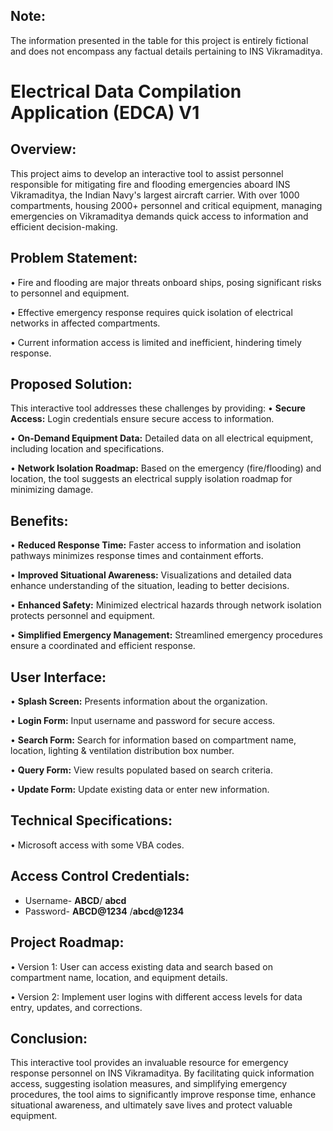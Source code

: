 ## Note:
The information presented in the table for this project is entirely fictional and does not encompass any factual details pertaining to INS Vikramaditya.
# Electrical Data Compilation Application (EDCA) V1
## Overview:
This project aims to develop an interactive tool to assist personnel responsible for mitigating fire and flooding emergencies aboard INS Vikramaditya, the Indian Navy's largest aircraft carrier. With over 1000 compartments, housing 2000+ personnel and critical equipment, managing emergencies on Vikramaditya demands quick access to information and efficient decision-making.
## Problem Statement:
•	Fire and flooding are major threats onboard ships, posing significant risks to personnel and equipment.

•	Effective emergency response requires quick isolation of electrical networks in affected compartments.

•	Current information access is limited and inefficient, hindering timely response.

## Proposed Solution:

This interactive tool addresses these challenges by providing:
•	**Secure Access:** Login credentials ensure secure access to information.

•	**On-Demand Equipment Data:** Detailed data on all electrical equipment, including location and specifications.

•	**Network Isolation Roadmap:** Based on the emergency (fire/flooding) and location, the tool suggests an electrical supply isolation roadmap for minimizing damage.


## Benefits:
•	**Reduced Response Time:** Faster access to information and isolation pathways minimizes response times and containment efforts.

•	**Improved Situational Awareness:** Visualizations and detailed data enhance understanding of the situation, leading to better decisions.

•	**Enhanced Safety:** Minimized electrical hazards through network isolation protects personnel and equipment.

•	**Simplified Emergency Management:** Streamlined emergency procedures ensure a coordinated and efficient response.


## User Interface:

•	**Splash Screen:** Presents information about the organization.

•	**Login Form:** Input username and password for secure access.

•	**Search Form:** Search for information based on compartment name, location, lighting & ventilation distribution box number.

•	**Query Form:** View results populated based on search criteria.

•	**Update Form:** Update existing data or enter new information.


## Technical Specifications:

•	Microsoft access with some VBA codes.


## Access Control Credentials:

* Username- **ABCD**/ **abcd**
* Password- **ABCD@1234** /**abcd@1234**


## Project Roadmap:

•	Version 1: User can access existing data and search based on compartment name, location, and equipment details.

•	Version 2: Implement user logins with different access levels for data entry, updates, and corrections.


## Conclusion:

This interactive tool provides an invaluable resource for emergency response personnel on INS Vikramaditya. By facilitating quick information access, suggesting isolation measures, and simplifying emergency procedures, the tool aims to significantly improve response time, enhance situational awareness, and ultimately save lives and protect valuable equipment.
